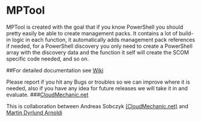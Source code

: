 # MPTool
MPTool is created with the goal that if you know PowerShell you should pretty easily be able to create management packs. It contains a lot of build-in logic in each function, it automatically adds management pack references if needed, for a PowerShell discovery you only need to create a PowerShell array with the discovery data and the function it self will create the SCOM specific code needed, and so on.

##For detailed documentation see [Wiki](https://github.com/AndreasSobczyk/MPTool/wiki)

Please report if you hit any Bugs or troubles so we can improve where it is needed, also if you have any idea for future releases we will take it in and evaluate.
###[CloudMechanic.net](https://cloudmechanic.net)

This is collaboration between Andreas Sobczyk [(CloudMechanic.net)](https://cloudmechanic.net) and [Martin Dyrlund Arnoldi](https://www.linkedin.com/in/martinarnoldi)
